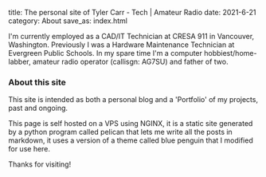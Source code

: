title: The personal site of Tyler Carr - Tech | Amateur Radio 
date: 2021-6-21
category: About
save_as: index.html

I'm currently employed as a CAD/IT Technician at CRESA 911 in Vancouver, Washington. Previously I was a Hardware Maintenance Technician at Evergreen Public Schools. In my spare time I'm a computer hobbiest/home-labber, amateur radio operator (callisgn: AG7SU) and father of two. 

### About this site
This site is intended as both a personal blog and a 'Portfolio' of my projects, past and ongoing. 

This page is self hosted on a VPS using NGINX, it is a static site generated by a python program called pelican that lets me write all the posts in markdown, it uses a version of a theme called blue penguin that I modified for use here. 


Thanks for visiting!
